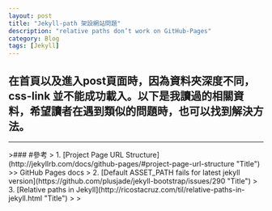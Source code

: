 ```yaml
---
layout: post
title: "Jekyll-path 架設網站問題"
description: "relative paths don’t work on GitHub-Pages"
category: Blog
tags: [Jekyll]
---
```


## 在首頁以及進入post頁面時，因為資料夾深度不同，css-link 並不能成功載入。以下是我讀過的相關資料，希望讀者在遇到類似的問題時，也可以找到解決方法。 
---

<div class="paragraph-seperate"></div>
>### #參考
> 1.    [Project Page URL Structure](http://jekyllrb.com/docs/github-pages/#project-page-url-structure "Title")
>> GitHub Pages docs
> 2.    [Default ASSET_PATH fails for latest jekyll version](https://github.com/plusjade/jekyll-bootstrap/issues/290 "Title")
> 3.    [Relative paths in Jekyll](http://ricostacruz.com/til/relative-paths-in-jekyll.html "Title")
>
>
